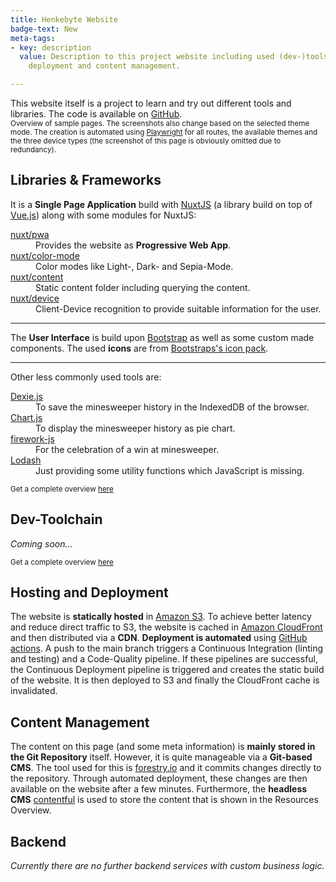 ```yaml
---
title: Henkebyte Website
badge-text: New
meta-tags:
- key: description
  value: Description to this project website including used (dev-)tools, hosting,
    deployment and content management.

---
```

<the-lead full-width>
This website itself is a project to learn and try out different tools and libraries. The code is available on <a href="https://github.com/manuelhenke/henkebyte" target="_blank">GitHub</a>.
</the-lead>

<div class="vstack gap-1 align-items-center my-4">
  <website-screenshot-gallery disable-auto-play></website-screenshot-gallery>
  <small class="text-muted text-center">Overview of sample pages. The screenshots also change based on the selected theme mode. The creation is automated using <a href="https://playwright.dev/" target="_blank">Playwright</a> for all routes, the available themes and the three device types (the screenshot of this page is obviously omitted due to redundancy).</small> 
</div>

<section id="libraries-and-frameworks">
<!-- #libraries-and-frameworks -->
<h2>Libraries & Frameworks</h2>
<p>
It is a <strong>Single Page Application</strong> build with <a href="https://nuxtjs.org/" target="_blank">NuxtJS</a> (a library build on top of <a href="https://vuejs.org/" target="_blank">Vue.js</a>) along with some modules for NuxtJS:
<dl class="row">
<dt class="col-md-3"><a href="https://pwa.nuxtjs.org/" target="_blank">nuxt/pwa</a></dt>
<dd class="col-md-9">Provides the website as <strong>Progressive Web App</strong>.</dd>
<dt class="col-md-3"><a href="https://color-mode.nuxtjs.org/" target="_blank">nuxt/color-mode</a></dt>
<dd class="col-md-9">Color modes like Light-, Dark- and Sepia-Mode.</dd>
<dt class="col-md-3"><a href="https://content.nuxtjs.org/" target="_blank">nuxt/content</a></dt>
<dd class="col-md-9">Static content folder including querying the content.</dd>
<dt class="col-md-3"><a href="https://github.com/nuxt-community/device-module#readme" target="_blank">nuxt/device</a></dt>
<dd class="col-md-9">Client-Device recognition to provide suitable information for the user.</dd>
</dl>
</p>
<hr />
<p>
The <strong>User Interface</strong> is build upon <a href="https://getbootstrap.com/" target="_blank">Bootstrap</a> as well as some custom made components. The used <strong>icons</strong> are from <a href="https://icons.getbootstrap.com/" target="_blank">Bootstraps's icon pack</a>.
</p>
<hr />
<p>
Other less commonly used tools are:
<dl class="row">
<dt class="col-md-3"><a href="https://dexie.org/" target="_blank">Dexie.js</a></dt>
<dd class="col-md-9">To save the minesweeper history in the IndexedDB of the browser.</dd>
<dt class="col-md-3"><a href="https://www.chartjs.org/" target="_blank">Chart.js</a></dt>
<dd class="col-md-9">To display the minesweeper history as pie chart.</dd>
<dt class="col-md-3"><a href="https://fireworks.js.org/" target="_blank">firework-js</a></dt>
<dd class="col-md-9">For the celebration of a win at minesweeper.</dd>
<dt class="col-md-3"><a href="https://lodash.com/" target="_blank">Lodash</a></dt>
<dd class="col-md-9">Just providing some utility functions which JavaScript is missing.</dd>
</dl>
</p>
<p>
<small class="text-muted">Get a complete overview <a href="https://github.com/manuelhenke/henkebyte/blob/main/package.json#L22-L43" target="_blank">here</a></small>
</p>
<!-- /#libraries-and-frameworks -->
</section>

<section id="dev-toolchain">
<!-- #dev-toolchain -->
<h2>Dev-Toolchain</h2>
<p>
<em>Coming soon...</em>
</p>
<p>
<small class="text-muted">Get a complete overview <a href="https://github.com/manuelhenke/henkebyte/blob/main/package.json#L44-L76" target="_blank">here</a></small>
</p>
<!-- /#dev-toolchain -->
</section>

<section id="hosting-and-deployment">
<!-- #hosting-and-deployment -->
<h2>Hosting and Deployment</h2>
<p>
The website is <strong>statically hosted</strong> in <a href="https://aws.amazon.com/s3/" target="_blank">Amazon S3</a>. To achieve better latency and reduce direct traffic to S3, the website is cached in <a href="https://aws.amazon.com/cloudfront/" target="_blank">Amazon CloudFront</a> and then distributed via a <strong>CDN</strong>. <strong>Deployment is automated</strong> using <a href="https://github.com/features/actions" target="_blank">GitHub actions</a>. A push to the main branch triggers a Continuous Integration (linting and testing) and a Code-Quality pipeline. If these pipelines are successful, the Continuous Deployment pipeline is triggered and creates the static build of the website. It is then deployed to S3 and finally the CloudFront cache is invalidated.
</p>
<!-- /#hosting-and-deployment -->
</section>

<section id="content-management">
<!-- #content-management -->
<h2>Content Management</h2>
<p>
The content on this page (and some meta information) is <strong>mainly stored in the Git Repository</strong> itself. However, it is quite manageable via a <strong>Git-based CMS</strong>. The tool used for this is <a href="https://forestry.io/" target="_blank">forestry.io</a> and it commits changes directly to the repository. Through automated deployment, these changes are then available on the website after a few minutes. Furthermore, the <strong>headless CMS</strong> <a href="https://www.contentful.com/" target="_blank">contentful</a> is used to store the content that is shown in the <nuxt-link to="resources-overview">Resources Overview</nuxt-link>.
</p>
<!-- /#content-management -->
</section>

<section id="backend">
<!-- #backend -->
<h2>Backend</h2>
<p>
<em>Currently there are no further backend services with custom business logic.</em>
</p>
<!-- /#backend -->
</section>
